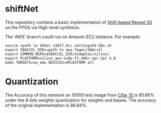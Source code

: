 # shiftNet
This repository contains a basic implementation of <a href="https://arxiv.org/abs/1711.08141" target="_blank"> Shift-based Resnet 20 </a> on the FPGA via High-level synthesis. 

The 'AWS' branch could run on Amazon EC2 instance. For example:
  ```
  source <path to SDSoc v2017.4>/.settings64-SDx.sh
  export SDACCEL_DIR=<path to aws-fpga>/SDAccel
  export COMMON_REPO=$SDACCEL_DIR/examples/xilinx/
  export PLATFORM=xilinx_aws-vu9p-f1_4ddr-xpr-2pr_4_0
  make TARGETS=sw_emu DEVICES=$PLATFORM all
  ```

# Quantization

The Accuracy of this network on 10000 test image from <a href="https://www.cs.toronto.edu/~kriz/cifar.html" target="_blank"> Cifar 10 </a> is 85.66% under the 8-bits weights
quantization for weights and biases. The accuracy of the original implementation
is 86.84%. 
